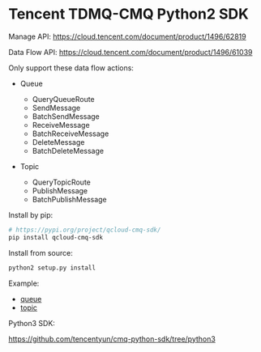 # Tencent TDMQ-CMQ Python2 SDK

Manage API: https://cloud.tencent.com/document/product/1496/62819

Data Flow API: https://cloud.tencent.com/document/product/1496/61039

Only support these data flow actions:

- Queue
    - QueryQueueRoute
    - SendMessage
    - BatchSendMessage
    - ReceiveMessage
    - BatchReceiveMessage
    - DeleteMessage
    - BatchDeleteMessage

- Topic
    - QueryTopicRoute
    - PublishMessage
    - BatchPublishMessage

Install by pip:

```bash
# https://pypi.org/project/qcloud-cmq-sdk/
pip install qcloud-cmq-sdk
```

Install from source:

```bash
python2 setup.py install
```

Example:

- [queue](sample/cmq_sample_queue.py)
- [topic](sample/cmq_sample_topic.py)

Python3 SDK:

https://github.com/tencentyun/cmq-python-sdk/tree/python3
